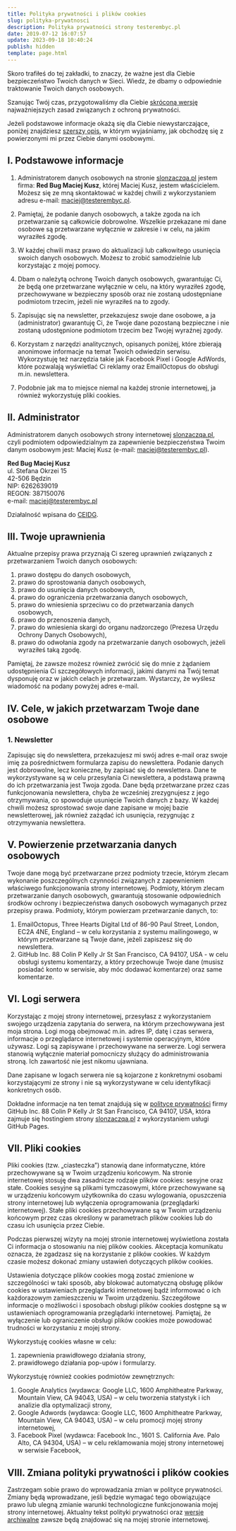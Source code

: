 ```yaml
---
title: Polityka prywatności i plików cookies
slug: polityka-prywatnosci
description: Polityka prywatności strony testerembyc.pl
date: 2019-07-12 16:07:57
update: 2023-09-18 10:40:24
publish: hidden
template: page.html
---
```


Skoro trafiłeś do tej zakładki, to znaczy, że ważne jest dla Ciebie bezpieczeństwo Twoich danych w Sieci. Wiedz, że dbamy o odpowiednie traktowanie Twoich danych osobowych.

Szanując Twój czas, przygotowaliśmy dla Ciebie [skróconą wersję](#i-podstawowe-informacje) najważniejszych zasad związanych z ochroną prywatności.

Jeżeli podstawowe informacje okażą się dla Ciebie niewystarczające, poniżej znajdziesz [szerszy opis](#ii-administrator), w którym wyjaśniamy, jak obchodzę się z powierzonymi mi przez Ciebie danymi osobowymi.

## I. Podstawowe informacje

1. Administratorem danych osobowych na stronie [slonzaczqa.pl](https://testerembyc.pl/) jestem firma: **Red Bug Maciej Kusz**, której Maciej Kusz, jestem właścicielem. Możesz się ze mną skontaktować w każdej chwili z wykorzystaniem adresu e-mail: maciej@testerembyc.pl.

2. Pamiętaj, że podanie danych osobowych, a także zgoda na ich przetwarzanie są całkowicie dobrowolne. Wszelkie przekazane mi dane osobowe są przetwarzane wyłącznie w zakresie i w celu, na jakim wyraziłeś zgodę.

3. W każdej chwili masz prawo do aktualizacji lub całkowitego usunięcia swoich danych osobowych. Możesz to zrobić samodzielnie lub korzystając z mojej pomocy.

4. Dbam o należytą ochronę Twoich danych osobowych, gwarantując Ci, że będą one przetwarzane wyłącznie w celu, na który wyraziłeś zgodę, przechowywane w bezpieczny sposób oraz nie zostaną udostępniane podmiotom trzecim, jeżeli nie wyraziłeś na to zgody.

5. Zapisując się na newsletter, przekazujesz swoje dane osobowe, a ja (administrator) gwarantuję Ci, że Twoje dane pozostaną bezpieczne i nie zostaną udostępnione podmiotom trzecim bez Twojej wyraźnej zgody.

6. Korzystam z narzędzi analitycznych, opisanych poniżej, które zbierają anonimowe informacje na temat Twoich odwiedzin serwisu. Wykorzystuję też narzędzia takie jak Facebook Pixel i Google AdWords, które pozwalają wyświetlać Ci reklamy oraz EmailOctopus do obsługi m.in. newslettera.

7. Podobnie jak ma to miejsce niemal na każdej stronie internetowej, ja również wykorzystuję pliki cookies.

## II. Administrator


Administratorem danych osobowych strony internetowej [slonzaczqa.pl](https://testerembyc.pl/), czyli podmiotem odpowiedzialnym za zapewnienie bezpieczeństwa Twoim danym osobowym jest: Maciej Kusz (e-mail: maciej@testerembyc.pl).

**Red Bug Maciej Kusz**<br>
ul. Stefana Okrzei 15<br>
42-506 Będzin<br>
NIP: 6262639019<br>
REGON: 387150076<br>
e-mail: maciej@testerembyc.pl

Działalność wpisana do [CEIDG](https://prod.ceidg.gov.pl/CEIDG/CEIDG.Public.UI/Search.aspx).

## III. Twoje uprawnienia

Aktualne przepisy prawa przyznają Ci szereg uprawnień związanych z przetwarzaniem Twoich danych osobowych:

1. prawo dostępu do danych osobowych,
2. prawo do sprostowania danych osobowych,
3. prawo do usunięcia danych osobowych,
4. prawo do ograniczenia przetwarzania danych osobowych,
5. prawo do wniesienia sprzeciwu co do przetwarzania danych osobowych,
6. prawo do przenoszenia danych,
7. prawo do wniesienia skargi do organu nadzorczego (Prezesa Urzędu Ochrony Danych Osobowych),
8. prawo do odwołania zgody na przetwarzanie danych osobowych, jeżeli wyraziłeś taką zgodę.

Pamiętaj, że zawsze możesz również zwrócić się do mnie z żądaniem udostępnienia Ci szczegółowych informacji, jakimi danymi na Twój temat dysponuję oraz w jakich celach je przetwarzam. Wystarczy, że wyślesz wiadomość na podany powyżej adres e-mail.

## IV. Cele, w jakich przetwarzam Twoje dane osobowe

### 1. Newsletter

Zapisując się do newslettera, przekazujesz mi swój adres e-mail oraz swoje imię za pośrednictwem formularza zapisu do newslettera. Podanie danych jest dobrowolne, lecz konieczne, by zapisać się do newslettera. Dane te wykorzystywane są w celu przesyłania Ci newslettera, a podstawą prawną do ich przetwarzania jest Twoja zgoda. Dane będą przetwarzane przez czas funkcjonowania newslettera, chyba że wcześniej zrezygnujesz z jego otrzymywania, co spowoduje usunięcie Twoich danych z bazy. W każdej chwili możesz sprostować swoje dane zapisane w mojej bazie newsletterowej, jak również zażądać ich usunięcia, rezygnując z otrzymywania newslettera.

## V. Powierzenie przetwarzania danych osobowych

Twoje dane mogą być przetwarzane przez podmioty trzecie, którym zlecam wykonanie poszczególnych czynności związanych z zapewnieniem właściwego funkcjonowania strony internetowej. Podmioty, którym zlecam przetwarzanie danych osobowych, gwarantują stosowanie odpowiednich środków ochrony i bezpieczeństwa danych osobowych wymaganych przez przepisy prawa. Podmioty, którym powierzam przetwarzanie danych, to:

1. EmailOctopus, Three Hearts Digital Ltd of 86-90 Paul Street, London, EC2A 4NE, England – w celu korzystania z systemu mailingowego, w którym przetwarzane są Twoje dane, jeżeli zapiszesz się do newslettera.
2. GitHub Inc. 88 Colin P Kelly Jr St San Francisco, CA 94107, USA - w celu obsługi systemu komentarzy, a który przechowuje Twoje dane (musisz posiadać konto w serwisie, aby móc dodawać komentarze) oraz same komentarze.

## VI. Logi serwera

Korzystając z mojej strony internetowej, przesyłasz z wykorzystaniem swojego urządzenia zapytania do serwera, na którym przechowywana jest moja strona. Logi mogą obejmować m.in. adres IP, datę i czas serwera, informacje o przeglądarce internetowej i systemie operacyjnym, które używasz. Logi są zapisywane i przechowywane na serwerze. Logi serwera stanowią wyłącznie materiał pomocniczy służący do administrowania stroną. Ich zawartość nie jest nikomu ujawniana.

Dane zapisane w logach serwera nie są kojarzone z konkretnymi osobami korzystającymi ze strony i nie są wykorzystywane w celu identyfikacji konkretnych osób.

Dokładne informacje na ten temat znajdują się w [polityce prywatności](https://help.github.com/en/articles/github-privacy-statement#github-pages) firmy GitHub Inc. 88 Colin P Kelly Jr St San Francisco, CA 94107, USA, która zajmuje się hostingiem strony [slonzaczqa.pl](https://slonzaczqa.pl/) z wykorzystaniem usługi GitHub Pages.

## VII. Pliki cookies

Pliki cookies (tzw. „ciasteczka”) stanowią dane informatyczne, które przechowywane są w Twoim urządzeniu końcowym. Na stronie internetowej stosuję dwa zasadnicze rodzaje plików cookies: sesyjne oraz stałe. Cookies sesyjne są plikami tymczasowymi, które przechowywane są w urządzeniu końcowym użytkownika do czasu wylogowania, opuszczenia strony internetowej lub wyłączenia oprogramowania (przeglądarki internetowej). Stałe pliki cookies przechowywane są w Twoim urządzeniu końcowym przez czas określony w parametrach plików cookies lub do czasu ich usunięcia przez Ciebie.

Podczas pierwszej wizyty na mojej stronie internetowej wyświetlona została Ci informacja o stosowaniu na niej plików cookies. Akceptacja komunikatu oznacza, że zgadzasz się na korzystanie z plików cookies. W każdym czasie możesz dokonać zmiany ustawień dotyczących plików cookies.

Ustawienia dotyczące plików cookies mogą zostać zmienione w szczególności w taki sposób, aby blokować automatyczną obsługę plików cookies w ustawieniach przeglądarki internetowej bądź informować o ich każdorazowym zamieszczeniu w Twoim urządzeniu. Szczegółowe informacje o możliwości i sposobach obsługi plików cookies dostępne są w ustawieniach oprogramowania przeglądarki internetowej. Pamiętaj, że wyłączenie lub ograniczenie obsługi plików cookies może powodować trudności w korzystaniu z mojej strony.

Wykorzystuję cookies własne w celu:

1. zapewnienia prawidłowego działania strony,
2. prawidłowego działania pop-upów i formularzy.

Wykorzystuję również cookies podmiotów zewnętrznych:

1. Google Analytics (wydawca: Google LLC, 1600 Amphitheatre Parkway, Mountain View, CA 94043, USA) – w celu tworzenia statystyk i ich analizie dla optymalizacji strony,
2. Google Adwords (wydawca: Google LLC, 1600 Amphitheatre Parkway, Mountain View, CA 94043, USA) – w celu promocji mojej strony internetowej,
3. Facebook Pixel (wydawca: Facebook Inc., 1601 S. California Ave. Palo Alto, CA 94304, USA) – w celu reklamowania mojej strony internetowej w serwisie Facebook,

## VIII. Zmiana polityki prywatności i plików cookies

Zastrzegam sobie prawo do wprowadzania zmian w polityce prywatności. Zmiany będą wprowadzane, jeśli będzie wymagać tego obowiązujące prawo lub ulegną zmianie warunki technologiczne funkcjonowania mojej strony internetowej. Aktualny tekst polityki prywatności oraz [wersje archiwalne](https://github.com/slonzaczqa/slonzaczqa/blob/master/pages/polityka-prywatnosci.md) zawsze będą znajdować się na mojej stronie internetowej.
